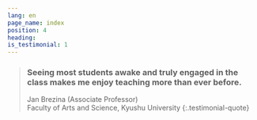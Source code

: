 ```yaml
---
lang: en
page_name: index
position: 4
heading:
is_testimonial: 1
---
```


> ### Seeing most students awake and truly engaged in the class makes me enjoy teaching more than ever before.
> Jan Brezina (Associate Professor)<br>
> Faculty of Arts and Science, Kyushu University
{:.testimonial-quote}
